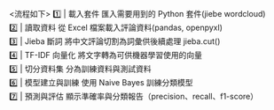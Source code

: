 
<流程如下>
1️⃣ | 載入套件         匯入需要用到的 Python 套件(jiebe wordcloud)                     
2️⃣ | 讀取資料         從 Excel 檔案載入評論資料(pandas, openpyxl)                      
3️⃣ | Jieba 斷詞       將中文評論切割為詞彙供後續處理 jieba.cut()                      
4️⃣ | TF-IDF 向量化    將文字轉為可供機器學習使用的向量                      
5️⃣ | 切分資料集        分為訓練資料與測試資料                           
6️⃣ | 模型建立與訓練    使用 Naive Bayes 訓練分類模型                 
7️⃣ | 預測與評估        顯示準確率與分類報告（precision、recall、f1-score） 


